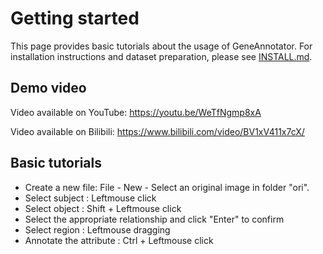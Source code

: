 # Getting started

This page provides basic tutorials about the usage of GeneAnnotator. For installation instructions and dataset preparation, please see [INSTALL.md](../docs/INSTALL.md).

## Demo video
Video available on YouTube: https://youtu.be/WeTfNgmp8xA

Video available on Bilibili: https://www.bilibili.com/video/BV1xV411x7cX/


## Basic tutorials
- Create a new file: File - New - Select an original image in folder "ori".
- Select subject : Leftmouse click 
- Select object : Shift + Leftmouse click
- Select the appropriate relationship and click "Enter" to confirm
- Select region : Leftmouse dragging 
- Annotate the attribute :  Ctrl + Leftmouse click
